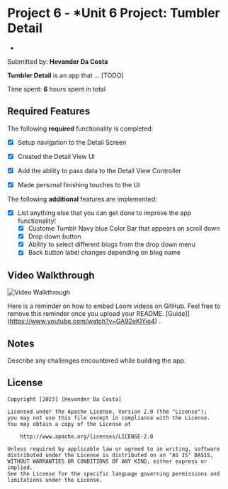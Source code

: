 # Project 6 - *Unit 6 Project: Tumbler Detail
*

Submitted by: **Hevander Da Costa**

**Tumbler Detail** is an app that ... [TODO] 

Time spent: **6** hours spent in total

## Required Features
The following **required** functionality is completed:

- [x] Setup navigation to the Detail Screen
- [x] Created the Detail View UI
- [x] Add the ability to pass data to the Detail View Controller
- [x] Made personal finishing touches to the UI


The following **additional** features are implemented:

- [x] List anything else that you can get done to improve the app functionality!
    - [x] Custome Tumblr Navy blue Color Bar that appears on scroll down
    - [x] Drop down button
    - [x] Ability to select different blogs from the drop down menu 
    - [x] Back button label changes depending on blog name 

## Video Walkthrough

<img src='https://i.imgur.com/sKh2p8o.gif' title='Video Walkthrough' width=''  alt='Video Walkthrough' />



Here is a reminder on how to embed Loom videos on GitHub. Feel free to remove this reminder once you upload your README. 
[Guide]](https://www.youtube.com/watch?v=GA92eKlYio4) .

## Notes
Describe any challenges encountered while building the app.

## License

    Copyright [2023] [Hevander Da Costa]

    Licensed under the Apache License, Version 2.0 (the "License");
    you may not use this file except in compliance with the License.
    You may obtain a copy of the License at

        http://www.apache.org/licenses/LICENSE-2.0

    Unless required by applicable law or agreed to in writing, software
    distributed under the License is distributed on an "AS IS" BASIS,
    WITHOUT WARRANTIES OR CONDITIONS OF ANY KIND, either express or implied.
    See the License for the specific language governing permissions and
    limitations under the License.
